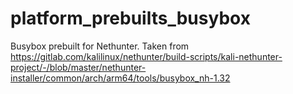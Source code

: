 # platform_prebuilts_busybox
Busybox prebuilt for Nethunter. Taken from https://gitlab.com/kalilinux/nethunter/build-scripts/kali-nethunter-project/-/blob/master/nethunter-installer/common/arch/arm64/tools/busybox_nh-1.32 

